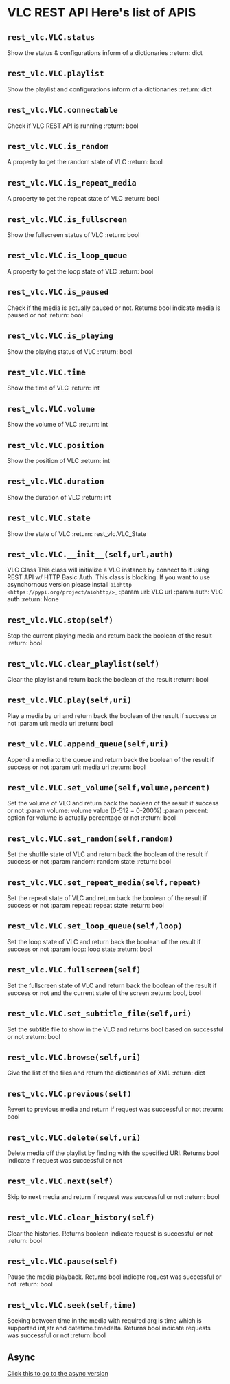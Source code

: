 # VLC REST API  Here's list of APIS  
## `rest_vlc.VLC.status`  

Show the status & configurations inform of a dictionaries
:return: dict

## `rest_vlc.VLC.playlist`  

Show the playlist and configurations inform of a dictionaries
:return: dict

## `rest_vlc.VLC.connectable`  

Check if VLC REST API is running
:return: bool

## `rest_vlc.VLC.is_random`  

A property to get the random state of VLC
:return: bool

## `rest_vlc.VLC.is_repeat_media`  

A property to get the repeat state of VLC
:return: bool

## `rest_vlc.VLC.is_fullscreen`  

Show the fullscreen status of VLC
:return: bool

## `rest_vlc.VLC.is_loop_queue`  

A property to get the loop state of VLC
:return: bool

## `rest_vlc.VLC.is_paused`  

Check if the media is actually paused or not. Returns bool indicate media is paused or not
:return: bool

## `rest_vlc.VLC.is_playing`  

Show the playing status of VLC
:return: bool

## `rest_vlc.VLC.time`  

Show the time of VLC
:return: int

## `rest_vlc.VLC.volume`  

Show the volume of VLC
:return: int

## `rest_vlc.VLC.position`  

Show the position of VLC
:return: int

## `rest_vlc.VLC.duration`  

Show the duration of VLC
:return: int

## `rest_vlc.VLC.state`  

Show the state of VLC
:return: rest_vlc.VLC_State

## `rest_vlc.VLC.__init__(self,url,auth)`  

VLC Class
This class will initialize a VLC instance by connect to it using REST API w/ HTTP Basic Auth.
This class is blocking.
If you want to use asynchornous version please install
`aiohttp <https://pypi.org/project/aiohttp/>`_
:param url: VLC url
:param auth: VLC auth
:return: None

## `rest_vlc.VLC.stop(self)`  

Stop the current playing media and return back the boolean of the result
:return: bool

## `rest_vlc.VLC.clear_playlist(self)`  

Clear the playlist and return back the boolean of the result
:return: bool

## `rest_vlc.VLC.play(self,uri)`  

Play a media by uri and return back the boolean of the result if success or not
:param uri: media uri
:return: bool

## `rest_vlc.VLC.append_queue(self,uri)`  

Append a media to the queue and return back the boolean of the result if success or not
:param uri: media uri
:return: bool

## `rest_vlc.VLC.set_volume(self,volume,percent)`  

Set the volume of VLC and return back the boolean of the result if success or not
:param volume: volume value (0-512 = 0-200%)
:param percent: option for volume is actually percentage or not
:return: bool

## `rest_vlc.VLC.set_random(self,random)`  

Set the shuffle state of VLC and return back the boolean of the result if success or not
:param random: random state
:return: bool

## `rest_vlc.VLC.set_repeat_media(self,repeat)`  

Set the repeat state of VLC and return back the boolean of the result if success or not
:param repeat: repeat state
:return: bool

## `rest_vlc.VLC.set_loop_queue(self,loop)`  

Set the loop state of VLC and return back the boolean of the result if success or not
:param loop: loop state
:return: bool

## `rest_vlc.VLC.fullscreen(self)`  

Set the fullscreen state of VLC and return back the boolean of the result if success or not and the current state of the screen
:return: bool, bool

## `rest_vlc.VLC.set_subtitle_file(self,uri)`  

Set the subtitle file to show in the VLC and returns bool based on successful or not
:return: bool

## `rest_vlc.VLC.browse(self,uri)`  

Give the list of the files and return the dictionaries of XML
:return: dict

## `rest_vlc.VLC.previous(self)`  

Revert to previous media and return if request was successful or not
:return: bool

## `rest_vlc.VLC.delete(self,uri)`  

Delete media off the playlist by finding with the specified URI. Returns bool indicate if request was successful or not

## `rest_vlc.VLC.next(self)`  

Skip to next media and return if request was successful or not
:return: bool

## `rest_vlc.VLC.clear_history(self)`  

Clear the histories. Returns boolean indicate request is successful or not
:return: bool

## `rest_vlc.VLC.pause(self)`  

Pause the media playback. Returns bool indicate request was successful or not
:return: bool

## `rest_vlc.VLC.seek(self,time)`  

Seeking between time in the media with required arg is time which is supported int,str and datetime.timedelta. Returns bool indicate requests was successful or not
:return: bool

  
## Async  
[Click this to go to the async version](https://rest-vlc.readthedocs.io/en/latest/async)